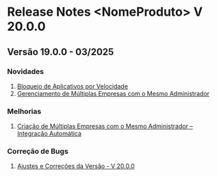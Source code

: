 # Release Notes \<NomeProduto> V 20.0.0

## **Versão 19.0.0 - 03/2025**

### **Novidades**

1. [Bloqueio de Aplicativos por Velocidade](bloqueio-de-aplicativos-com-base-na-velocidade-do-dispositivo.md)
2. [Gerenciamento de Múltiplas Empresas com o Mesmo Administrador](gerenciamento-de-multiplas-empresas-com-o-mesmo-administrador.md)

### Melhorias

1. [Criação de Múltiplas Empresas com o Mesmo Administrador – Integração Automática](criacao-de-multiplas-empresas-com-o-mesmo-administrador-integracao-automatica.md)

### Correção de Bugs

1. [Ajustes e Correções da Versão - V 20.0.0 ](ajustes-e-correcoes-da-versao-v-20.0.0.md)
